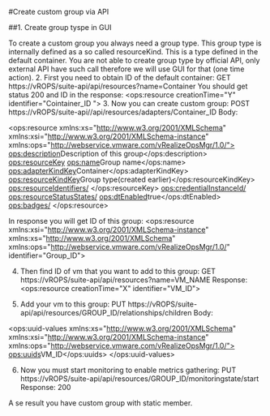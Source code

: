 #Create custom group via API

##1. Create group tyspe in GUI

To create a custom group you always need a group type. This group type is internally defined as a so called resourceKind. This is a type defined in the default container. You are not able to create group type by official API, only external API have such call therefore we will use GUI for that (one time action).
2. First you need to obtain ID of the default container:
GET https://vROPS/suite-api/api/resources?name=Container
You should get status 200 and ID in the response:
<ops:resource creationTime="Y" identifier="Cointainer_ID ">
3. Now you can create custom group:
POST https://vROPS/suite-api//api/resources/adapters/Container_ID
Body:
<?xml version="1.0" encoding="UTF-8" standalone="yes"?>
<ops:resource xmlns:xs="http://www.w3.org/2001/XMLSchema" xmlns:xsi="http://www.w3.org/2001/XMLSchema-instance" xmlns:ops="http://webservice.vmware.com/vRealizeOpsMgr/1.0/">
<ops:description>Description of this group</ops:description>
<ops:resourceKey>
<ops:name>Group name</ops:name>
<ops:adapterKindKey>Container</ops:adapterKindKey>
<ops:resourceKindKey>Group type(created earlier)</ops:resourceKindKey>
<ops:resourceIdentifiers/>
</ops:resourceKey>
<ops:credentialInstanceId/>
<ops:resourceStatusStates/>
<ops:dtEnabled>true</ops:dtEnabled>
<ops:badges/>
</ops:resource>

In response you will get ID of this group:
<ops:resource xmlns:xsi="http://www.w3.org/2001/XMLSchema-instance" xmlns:xs="http://www.w3.org/2001/XMLSchema" xmlns:ops="http://webservice.vmware.com/vRealizeOpsMgr/1.0/" identifier="Group_ID">


4. Then find ID of vm that you want to add to this group: 
GET https://vROPS/suite-api/api/resources?name=VM_NAME
    Response:
<ops:resource creationTime="X" identifier="VM_ID">

5. Add your vm to this group:
PUT https://vROPS/suite-api/api/resources/GROUP_ID/relationships/children
    Body:
<?xml version="1.0" encoding="UTF-8" standalone="yes"?>
<ops:uuid-values xmlns:xs="http://www.w3.org/2001/XMLSchema" xmlns:xsi="http://www.w3.org/2001/XMLSchema-instance" xmlns:ops="http://webservice.vmware.com/vRealizeOpsMgr/1.0/">
<ops:uuids>VM_ID</ops:uuids>
</ops:uuid-values>


6. Now you must start monitoring to enable metrics gathering:
PUT https://vROPS/suite-api/api/resources/GROUP_ID/monitoringstate/start
    Response: 200

A se result you have custom group with static member.
